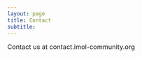 ```yaml
---
layout: page
title: Contact
subtitle: 
---
```



<div class='description' style='font-size: 11pt;'>

Contact us at contact.imol-community.org
</div>

